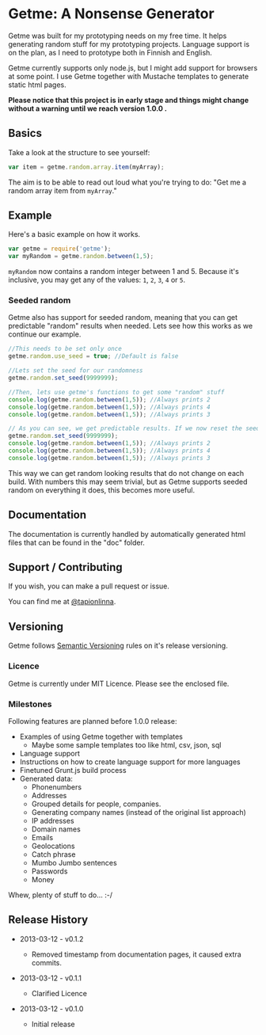 Getme: A Nonsense Generator
===========================

Getme was built for my prototyping needs on my free time. It helps generating random stuff for my prototyping projects.
Language support is on the plan, as I need to prototype both in Finnish and English.

Getme currently supports only node.js, but I might add support for browsers at some point. I use Getme together with Mustache templates to generate static html pages.

**Please notice that this project is in early stage and things might change without a warning until we reach version 1.0.0 .**

## Basics

Take a look at the structure to see yourself:
```js
var item = getme.random.array.item(myArray);
```
The aim is to be able to read out loud what you're trying to do: "Get me a random array item from `myArray`."

## Example

Here's a basic example on how it works.
```js
var getme = require('getme');
var myRandom = getme.random.between(1,5);
```

`myRandom` now contains a random integer between 1 and 5. Because it's inclusive, you may get any of the values: `1`, `2`, `3`, `4` or `5`.

### Seeded random

Getme also has support for seeded random, meaning that you can get predictable "random" results when needed.
Lets see how this works as we continue our example.

```js
//This needs to be set only once
getme.random.use_seed = true; //Default is false

//Lets set the seed for our randomness
getme.random.set_seed(9999999);

//Then, lets use getme's functions to get some "random" stuff
console.log(getme.random.between(1,5)); //Always prints 2
console.log(getme.random.between(1,5)); //Always prints 4
console.log(getme.random.between(1,5)); //Always prints 3

// As you can see, we get predictable results. If we now reset the seed, we can start the sequence again.
getme.random.set_seed(9999999);
console.log(getme.random.between(1,5)); //Always prints 2
console.log(getme.random.between(1,5)); //Always prints 4
console.log(getme.random.between(1,5)); //Always prints 3
```
This way we can get random looking results that do not change on each build. With numbers this may seem trivial, but as Getme supports seeded random on everything it does, this becomes more useful.

## Documentation

The documentation is currently handled by automatically generated html files that can be found in the "doc" folder.

## Support / Contributing
If you wish, you can make a pull request or issue.

You can find me at [@tapionlinna](https://twitter.com/Tapionlinna).

## Versioning

Getme follows [Semantic Versioning](http://semver.org/) rules on it's release versioning.

### Licence

Getme is currently under MIT Licence. Please see the enclosed file.

### Milestones

Following features are planned before 1.0.0 release:

* Examples of using Getme together with templates
	* Maybe some sample templates too like html, csv, json, sql
* Language support
* Instructions on how to create language support for more languages
* Finetuned Grunt.js build process
* Generated data:
	* Phonenumbers
	* Addresses
	* Grouped details for people, companies.
	* Generating company names (instead of the original list approach)
	* IP addresses
	* Domain names
	* Emails
	* Geolocations
	* Catch phrase
	* Mumbo Jumbo sentences
	* Passwords
	* Money

Whew, plenty of stuff to do... :-/

## Release History

* 2013-03-12 - v0.1.2
	* Removed timestamp from documentation pages, it caused extra commits.

* 2013-03-12 - v0.1.1
	* Clarified Licence

* 2013-03-12 - v0.1.0
	* Initial release
